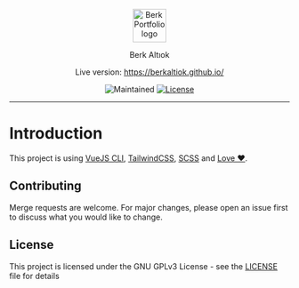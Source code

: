 <p align="center"><a href="https://berk.pw" target="_blank"><img height="60" src="https://i.ibb.co/b1pYvNV/BERK-ALTIOK.png" alt="Berk Portfolio logo"></a></p>

<p align="center">Berk Altıok</p>
<p align="center">Live version: <a href="https://berkaltiok.github.io/" target="_blank">https://berkaltiok.github.io/</a></p>
<p align="center">
<img src="https://img.shields.io/maintenance/yes/2021?style=for-the-badge" alt="Maintained">
<a href="https://github.com/berkaltiok/berkaltiok.github.io/blob/master/LICENSE"><img src="https://img.shields.io/github/license/berkaltiok/berkaltiok.github.io?style=for-the-badge" alt="License"></a>
</p>

---

# Introduction

This project is using <a href="https://vuejs.org/" target="_blank">VueJS CLI</a>, <a href="https://tailwindcss.com/" target="_blank">TailwindCSS</a>, <a href="https://sass-lang.com" target="_blank">SCSS</a> and <a href="https://berk.pw" target="_blank">Love ❤️</a>.

## Contributing

Merge requests are welcome. For major changes, please open an issue first to discuss what you would like to change.

## License

This project is licensed under the GNU GPLv3 License - see the [LICENSE](LICENSE) file for details
